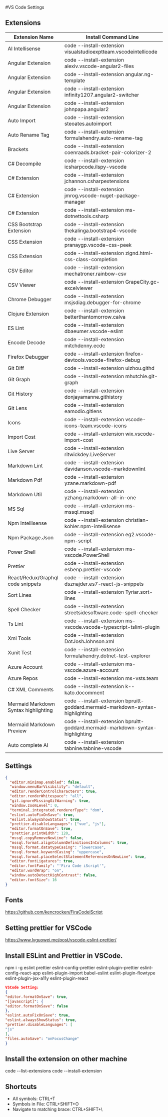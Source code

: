 #VS Code Settings

## Extensions

| Extension Name                       | Install Command Line                                                          |
| ------------------------------------ | ----------------------------------------------------------------------------- |
| AI Intellisense                      | code --install-extension visualstudioexptteam.vscodeintellicode               |
| Angular Extension                    | code --install-extension alexiv.vscode-angular2-files                         |
| Angular Extension                    | code --install-extension angular.ng-template                                  |
| Angular Extension                    | code --install-extension infinity1207.angular2-switcher                       |
| Angular Extension                    | code --install-extension johnpapa.angular2                                    |
| Auto Import                          | code --install-extension steoates.autoimport                                  |
| Auto Rename Tag                      | code --install-extension formulahendry.auto-rename-tag                        |
| Brackets                             | code --install-extension coenraads.bracket-pair-colorizer-2                   |
| C# Decompile                         | code --install-extension icsharpcode.ilspy-vscode                             |
| C# Extension                         | code --install-extension jchannon.csharpextensions                            |
| C# Extension                         | code --install-extension jmrog.vscode-nuget-package-manager                   |
| C# Extension                         | code --install-extension ms-dotnettools.csharp                                |
| CSS Bootstrap Extension              | code --install-extension thekalinga.bootstrap4-vscode                         |
| CSS Extension                        | code --install-extension pranaygp.vscode-css-peek                             |
| CSS Extension                        | code --install-extension zignd.html-css-class-completion                      |
| CSV Editor                           | code --install-extension mechatroner.rainbow-csv                              |
| CSV Viewer                           | code --install-extension GrapeCity.gc-excelviewer                             |
| Chrome Debugger                      | code --install-extension msjsdiag.debugger-for-chrome                         |
| Clojure Extension                    | code --install-extension betterthantomorrow.calva                             |
| ES Lint                              | code --install-extension dbaeumer.vscode-eslint                               |
| Encode Decode                        | code --install-extension mitchdenny.ecdc                                      |
| Firefox Debugger                     | code --install-extension firefox-devtools.vscode-firefox-debug                |
| Git Diff                             | code --install-extension uizhou.githd                                         |
| Git Graph                            | code --install-extension mhutchie.git-graph                                   |
| Git History                          | code --install-extension donjayamanne.githistory                              |
| Git Lens                             | code --install-extension eamodio.gitlens                                      |
| Icons                                | code --install-extension vscode-icons-team.vscode-icons                       |
| Import Cost                          | code --install-extension wix.vscode-import-cost                               |
| Live Server                          | code --install-extension ritwickdey.LiveServer                                |
| Markdown Lint                        | code --install-extension davidanson.vscode-markdownlint                       |
| Markdown Pdf                         | code --install-extension yzane.markdown-pdf                                   |
| Markdown Util                        | code --install-extension yzhang.markdown-all-in-one                           |
| MS Sql                               | code --install-extension ms-mssql.mssql                                       |
| Npm Intellisense                     | code --install-extension christian-kohler.npm-intellisense                    |
| Npm Package.Json                     | code --install-extension eg2.vscode-npm-script                                |
| Power Shell                          | code --install-extension ms-vscode.PowerShell                                 |
| Prettier                             | code --install-extension esbenp.prettier-vscode                               |
| React/Redux/Graphql code snippets    | code --install-extension dsznajder.es7-react-js-snippets                      |
| Sort Lines                           | code --install-extension Tyriar.sort-lines                                    |
| Spell Checker                        | code --install-extension streetsidesoftware.code-spell-checker                |
| Ts Lint                              | code --install-extension ms-vscode.vscode-typescript-tslint-plugin            |
| Xml Tools                            | code --install-extension DotJoshJohnson.xml                                   |
| Xunit Test                           | code --install-extension formulahendry.dotnet-test-explorer                   |
| Azure Account                        | code --install-extension ms-vscode.azure-account                              |
| Azure Repos                          | code --install-extension ms-vsts.team                                         |
| C# XML Comments                      | code --install-extension k--kato.docomment                                    |
| Mermaid Markdown Syntax highlighting | code --install-extension bpruitt-goddard.mermaid-markdown-syntax-highlighting |
| Mermaid Markdown Preview             | code --install-extension bpruitt-goddard.mermaid-markdown-syntax-highlighting |
| Auto complete AI                     | code --install-extension tabnine.tabnine-vscode                               |

## Settings

```json
{
  "editor.minimap.enabled": false,
  "window.menuBarVisibility": "default",
  "editor.renderControlCharacters": true,
  "editor.renderWhitespace": "all",
  "git.ignoreMissingGitWarning": true,
  "window.zoomLevel": 0,
  "terminal.integrated.rendererType": "dom",
  "eslint.autoFixOnSave": true,
  "eslint.alwaysShowStatus": true,
  "prettier.disableLanguages": ["vue", "js"],
  "editor.formatOnSave": true,
  "prettier.printWidth": 120,
  "mssql.copyRemoveNewLine": false,
  "mssql.format.alignColumnDefinitionsInColumns": true,
  "mssql.format.datatypeCasing": "lowercase",
  "mssql.format.keywordCasing": "uppercase",
  "mssql.format.placeSelectStatementReferencesOnNewLine": true,
  "editor.fontLigatures": true,
  "editor.fontFamily": "'Fira Code iScript'",
  "editor.wordWrap": "on",
  "window.autoDetectHighContrast": false,
  "editor.fontSize": 16
}
```

## Fonts

https://github.com/kencrocken/FiraCodeiScript

## Setting prettier for VSCode

https://www.lvguowei.me/post/vscode-eslint-prettier/

## Install ESLint and Prettier in VSCode.

npm i -g eslint prettier eslint-config-prettier eslint-plugin-prettier eslint-config-react-app eslint-plugin-import babel-eslint eslint-plugin-flowtype eslint-plugin-jsx-a11y eslint-plugin-react

```json
VSCode Setting:
{
"editor.formatOnSave": true,
"[javascript]": {
"editor.formatOnSave": false
},
"eslint.autoFixOnSave": true,
"eslint.alwaysShowStatus": true,
"prettier.disableLanguages": [
"js"
],
"files.autoSave": "onFocusChange"
}
```

## Install the extension on other machine

code --list-extensions
code --install-extension <Extension Name>

## Shortcuts

- All symbols: CTRL+T
- Symbols in File: CTRL+SHIFT+O
- Navigate to matching brace: CTRL+SHIFT+\
